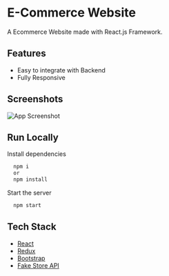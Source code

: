 # E-Commerce Website

A Ecommerce Website made with React.js Framework.


## Features

- Easy to integrate with Backend
- Fully Responsive


## Screenshots

![App Screenshot](https://i.ibb.co/fQ293tm/image.png)



## Run Locally

Install dependencies

```bash
  npm i
  or
  npm install
```

Start the server

```bash
  npm start
```



## Tech Stack

* [React](https://reactjs.org/)
* [Redux](https://redux.js.org/)
* [Bootstrap](https://getbootstrap.com/)
* [Fake Store API](https://fakestoreapi.com/)




